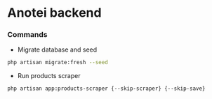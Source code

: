# Anotei backend

### Commands

- Migrate database and seed

```bash
php artisan migrate:fresh --seed
```

- Run products scraper

```bash
php artisan app:products-scraper {--skip-scraper} {--skip-save}
```
